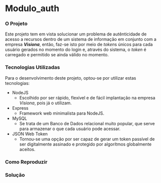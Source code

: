 # Modulo_auth

### O Projeto

Este projeto tem em vista solucionar um problema de autênticidade de acesso a
recursos dentro de um sistema de informação em conjunto com a empresa ***Visiona***, então, faz-se isto por meio de *token*s únicos para
cada usuário gerados no momento do login e, através do sistema, o *token* é carregado e
permitido se ainda válido no momento.

### Tecnologias Utilizadas

Para o desenvolvimento deste projeto, optou-se por utilizar estas tecnologias:

* NodeJS
   - Escolhido por ser rápido, flexível e de fácil implantação na empresa *Visiona*, pois já o utilizam.
* Express
   - Framework web minimalista para NodeJS.
* MySQL
   - Se trata de um Banco de Dados relacional muito popular, que serve para armazenar o que cada usuário pode acessar.
* JSON Web Token
   - Tornou-se uma opção por ser capaz de gerar um token passível de ser digitalmente assinado e protegido por algorítmos globalmente aceitos.

### Como Reproduzir

### Solução


